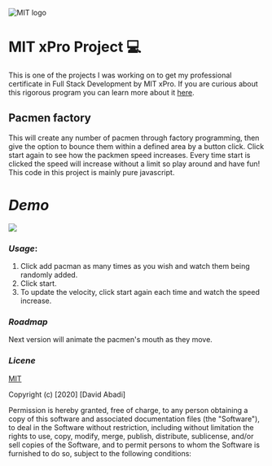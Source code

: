 ![MIT logo](https://bit.ly/2MonZuG)

# MIT xPro Project 💻
This is one of the projects I was working on to get my professional certificate in Full Stack Development by MIT xPro. 
If you are curious about this rigorous program you can learn more about it [here](https://youtu.be/5CiCtj_2Qsg).

## Pacmen factory
This will create any number of pacmen through factory programming, then give the option to bounce them within a defined area by a button click.
Click start again to see how the packmen speed increases. Every time start is clicked the speed will increase without a limit so play around and have fun! This code in this project is mainly pure javascript.

# *Demo*
![](http://i.shorturl.at/arCN1)


### *Usage*: 
1. Click add pacman as many times as you wish and watch them being randomly added.
2. Click start.
3. To update the velocity, click start again each time and watch the speed increase.

### *Roadmap*
Next version will animate the pacmen's mouth as they move.

### *Licene* 
   
[MIT](https://choosealicense.com/licenses/mit/#)

Copyright (c) [2020] [David Abadi]

Permission is hereby granted, free of charge, to any person obtaining a copy
of this software and associated documentation files (the "Software"), to deal
in the Software without restriction, including without limitation the rights
to use, copy, modify, merge, publish, distribute, sublicense, and/or sell
copies of the Software, and to permit persons to whom the Software is
furnished to do so, subject to the following conditions:
